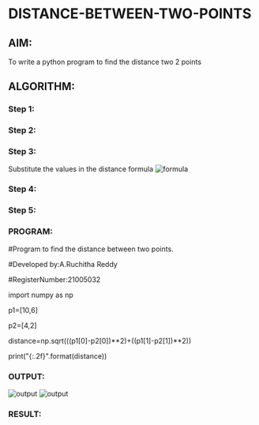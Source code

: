 # DISTANCE-BETWEEN-TWO-POINTS

## AIM:
To write a python program to find the distance two 2 points
## ALGORITHM:
### Step 1: 
### Step 2: 
### Step 3: 
Substitute the values in the distance formula  ![formula](/formula.jpg)
### Step 4: 
### Step 5: 
### PROGRAM:

#Program to find the distance between two points.

#Developed by:A.Ruchitha Reddy 

#RegisterNumber:21005032

import numpy as np

p1=[10,6]

p2=[4,2]

distance=np.sqrt(((p1[0]-p2[0])**2)+((p1[1]-p2[1])**2))

print("{:.2f}".format(distance))  


### OUTPUT:
![output](https://github.com/RuchithaReddy28/DISTANCE-BETWEEN-TWO-POINTS/blob/main/formula.JPG?raw=true)
![output]()

### RESULT:
